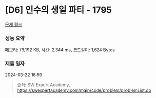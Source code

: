 # [D6] 인수의 생일 파티 - 1795 

[문제 링크](https://swexpertacademy.com/main/code/problem/problemDetail.do?contestProbId=AV4xuqCqBeUDFAUx) 

### 성능 요약

메모리: 79,192 KB, 시간: 2,344 ms, 코드길이: 1,624 Bytes

### 제출 일자

2024-03-22 16:59



> 출처: SW Expert Academy, https://swexpertacademy.com/main/code/problem/problemList.do